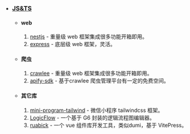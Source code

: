 - ### [JS&TS]()
  - #### web
    1. [nestjs](https://github.com/nestjs/nest.git) - 重量级 web 框架集成很多功能开箱即用。
    2. [express](https://github.com/expressjs/express.git) - 底层级 web 框架，灵活。
  - #### 爬虫
    1. [crawlee](https://github.com/apify/crawlee.git) - 重量级 web 框架集成很多功能开箱即用。
    2. [apify-sdk](https://github.com/apify/apify-sdk-js.git) - 基于crawlee 爬虫管理平台有一定的免费空间。
  - #### 其它库
    1. [mini-program-tailwind](https://github.com/dcasia/mini-program-tailwind.git) - 微信小程序 tailwindcss 框架。
    2. [LogicFlow](https://github.com/didi/LogicFlow.git) - 一个基于 G6 封装的逻辑流程图编辑器。
    3. [ruabick](https://github.com/dewfall123/ruabick.git) - 一个 vue 组件库开发工具，类似dumi，基于 VitePress。